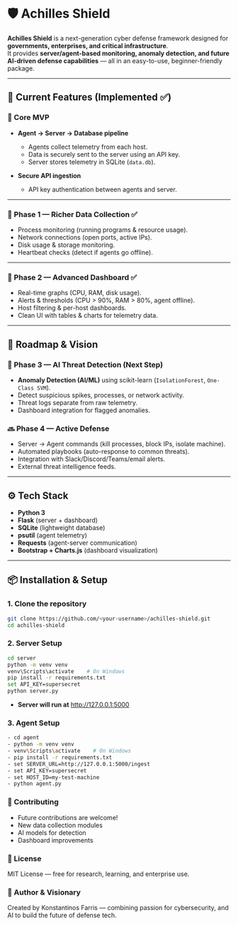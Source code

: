 # 🛡️ Achilles Shield

**Achilles Shield** is a next-generation cyber defense framework designed for **governments, enterprises, and critical infrastructure**.  
It provides **server/agent-based monitoring, anomaly detection, and future AI-driven defense capabilities** — all in an easy-to-use, beginner-friendly package.

---

## 🚀 Current Features (Implemented ✅)

### 🔹 Core MVP
- **Agent → Server → Database pipeline**
  - Agents collect telemetry from each host.  
  - Data is securely sent to the server using an API key.  
  - Server stores telemetry in SQLite (`data.db`).  

- **Secure API ingestion**
  - API key authentication between agents and server.  

---

### 🔹 Phase 1 — Richer Data Collection ✅
- Process monitoring (running programs & resource usage).  
- Network connections (open ports, active IPs).  
- Disk usage & storage monitoring.  
- Heartbeat checks (detect if agents go offline).  

---

### 🔹 Phase 2 — Advanced Dashboard ✅
- Real-time graphs (CPU, RAM, disk usage).  
- Alerts & thresholds (CPU > 90%, RAM > 80%, agent offline).  
- Host filtering & per-host dashboards.  
- Clean UI with tables & charts for telemetry data.  

---

## 🔮 Roadmap & Vision

### 🔄 Phase 3 — AI Threat Detection (Next Step)
- **Anomaly Detection (AI/ML)** using scikit-learn (`IsolationForest`, `One-Class SVM`).  
- Detect suspicious spikes, processes, or network activity.  
- Threat logs separate from raw telemetry.  
- Dashboard integration for flagged anomalies.  

### 🔜 Phase 4 — Active Defense
- Server → Agent commands (kill processes, block IPs, isolate machine).  
- Automated playbooks (auto-response to common threats).  
- Integration with Slack/Discord/Teams/email alerts.  
- External threat intelligence feeds.  

---

## ⚙️ Tech Stack

- **Python 3**  
- **Flask** (server + dashboard)  
- **SQLite** (lightweight database)  
- **psutil** (agent telemetry)  
- **Requests** (agent-server communication)  
- **Bootstrap + Charts.js** (dashboard visualization)  

---

## 📦 Installation & Setup

### 1. Clone the repository
```bash
git clone https://github.com/<your-username>/achilles-shield.git
cd achilles-shield
```
### 2. Server Setup
```bash
cd server
python -m venv venv
venv\Scripts\activate    # On Windows
pip install -r requirements.txt
set API_KEY=supersecret
python server.py
```

- **Server will run at** http://127.0.0.1:5000

### 3. Agent Setup
```bash
- cd agent
- python -m venv venv
- venv\Scripts\activate    # On Windows
- pip install -r requirements.txt
- set SERVER_URL=http://127.0.0.1:5000/ingest
- set API_KEY=supersecret
- set HOST_ID=my-test-machine
- python agent.py
```

### 🤝 Contributing

- Future contributions are welcome!
- New data collection modules
- AI models for detection
- Dashboard improvements

### 📜 License

MIT License — free for research, learning, and enterprise use.

### 🧠 Author & Visionary

Created by Konstantinos Farris — combining passion for cybersecurity, and AI to build the future of defense tech.
